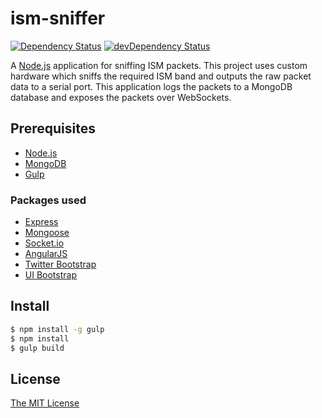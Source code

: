 # ism-sniffer
[![Dependency Status](https://david-dm.org/rosterloh/ism-sniffer.png)](https://david-dm.org/rosterloh/ism-sniffer)
[![devDependency Status](https://david-dm.org/rosterloh/ism-sniffer/dev-status.png)](https://david-dm.org/rosterloh/ism-sniffer#info=devDependencies)

A [Node.js](http://nodejs.org/) application for sniffing ISM packets. This project uses custom hardware which sniffs the required ISM band and outputs the raw packet data to a serial port. This application logs the packets to a MongoDB database and exposes the packets over WebSockets.

## Prerequisites
* [Node.js](http://www.nodejs.org/download/)
* [MongoDB](http://docs.mongodb.org/manual/installation/)
* [Gulp](http://gulpjs.com/)

### Packages used
* [Express](http://expressjs.com/)
* [Mongoose](http://mongoosejs.com/)
* [Socket.io](http://socket.io/)
* [AngularJS](https://angularjs.org/)
* [Twitter Bootstrap](http://getbootstrap.com/)
* [UI Bootstrap](http://angular-ui.github.io/bootstrap/)

## Install
```bash
$ npm install -g gulp
$ npm install
$ gulp build
```
## License
[The MIT License](http://opensource.org/licenses/MIT)
